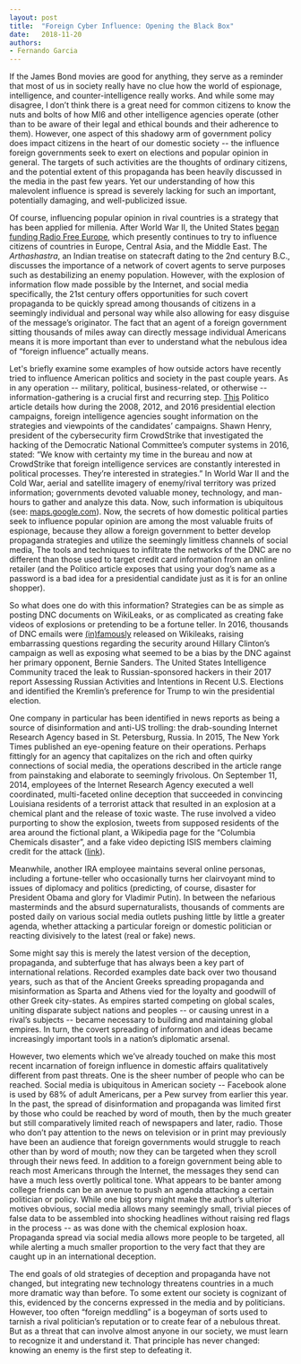 ```yaml
---
layout: post
title:  "Foreign Cyber Influence: Opening the Black Box"
date:   2018-11-20
authors:
- Fernando Garcia
---
```

If the James Bond movies are good for anything, they serve as a reminder that most of us in society really have no clue how the world of espionage, intelligence, and counter-intelligence really works. And while some may disagree, I don’t think there is a great need for common citizens to know the nuts and bolts of how MI6 and other intelligence agencies operate (other than to be aware of their legal and ethical bounds and their adherence to them). However, one aspect of this shadowy arm of government policy does impact citizens in the heart of our domestic society -- the influence foreign governments seek to exert on elections and popular opinion in general. The targets of such activities are the thoughts of ordinary citizens, and the potential extent of this propaganda has been heavily discussed in the media in the past few years. Yet our understanding of how this malevolent influence is spread is severely lacking for such an important, potentially damaging, and well-publicized issue.
<!--more-->
 

Of course, influencing popular opinion in rival countries is a strategy that has been applied for millenia. After World War II, the United States [began funding Radio Free Europe](https://www.britannica.com/topic/Radio-Free-Europe), which presently continues to try to influence citizens of countries in Europe, Central Asia, and the Middle East. The *Arthashastra*, an Indian treatise on statecraft dating to the 2nd century B.C., discusses the importance of a network of covert agents to serve purposes such as destabilizing an enemy population. However, with the explosion of information flow made possible by the Internet, and social media specifically, the 21st century offers opportunities for such covert propaganda to be quickly spread among thousands of citizens in a seemingly individual and personal way while also allowing for easy disguise of the message’s originator. The fact that an agent of a foreign government sitting thousands of miles away can directly message individual Americans means it is more important than ever to understand what the nebulous idea of “foreign influence” actually means.

 

Let's briefly examine some examples of how outside actors have recently tried to influence American politics and society in the past couple years. As in any operation -- military, political, business-related, or otherwise -- information-gathering is a crucial first and recurring step. [This](https://www.politico.com/story/2016/06/russian-government-hackers-broke-into-dnc-servers-stole-trump-oppo-224315) Politico article details how during the 2008, 2012, and 2016 presidential election campaigns, foreign intelligence agencies sought information on the strategies and viewpoints of the candidates’ campaigns. Shawn Henry, president of  the cybersecurity firm CrowdStrike that investigated the hacking of the Democratic National Committee’s computer systems in 2016, stated: “We know with certainty my time in the bureau and now at CrowdStrike that foreign intelligence services are constantly interested in political processes. They’re interested in strategies.” In World War II and the Cold War, aerial and satellite imagery of enemy/rival territory was prized information; governments devoted valuable money, technology, and man-hours to gather and analyze this data. Now, such information is ubiquitous (see: [maps.google.com](https://www.google.com/maps)). Now, the secrets of how domestic political parties seek to influence popular opinion are among the most valuable fruits of espionage, because they allow a foreign government to better develop propaganda strategies and utilize the seemingly limitless channels of social media, The tools and techniques to infiltrate the networks of the DNC are no different than those used to target credit card information from an online retailer (and the Politico article exposes that using your dog’s name as a password is a bad idea for a presidential candidate just as it is for an online shopper).

 

So what does one do with this information? Strategies can be as simple as posting DNC documents on WikiLeaks, or as complicated as creating fake videos of explosions or pretending to be a fortune teller.
In 2016, thousands of DNC emails were [(in)famously](https://www.washingtonpost.com/news/post-politics/wp/2016/07/22/on-eve-of-democratic-convention-wikileaks-releases-thousands-of-documents-about-clinton-the-campaign-and-internal-deliberations/) released on Wikileaks, raising embarrassing questions regarding the security around Hillary Clinton’s campaign as well as exposing what seemed to be a bias by the DNC against her primary opponent, Bernie Sanders.
The United States Intelligence Community traced the leak to Russian-sponsored hackers in their 2017 report Assessing Russian Activities and Intentions in Recent U.S. Elections and identified the Kremlin’s preference for Trump to win the presidential election.

 

One company in particular has been identified in news reports as being a source of disinformation and anti-US trolling: the drab-sounding Internet Research Agency based in St. Petersburg, Russia.
In 2015, The New York Times published an eye-opening feature on their operations.
Perhaps fittingly for an agency that capitalizes on the rich and often quirky connections of social media, the operations described in the article range from painstaking and elaborate to seemingly frivolous.
On September 11, 2014, employees of the Internet Research Agency executed a well coordinated, multi-faceted online deception that succeeded in convincing Louisiana residents of a terrorist attack that resulted in an explosion at a chemical plant and the release of toxic waste.
The ruse involved a video purporting to show the explosion, tweets from supposed residents of the area around the fictional plant, a Wikipedia page for the “Columbia Chemicals disaster”, and a fake video depicting ISIS members claiming credit for the attack ([link](https://www.nytimes.com/2015/06/07/magazine/the-agency.html)).

Meanwhile, another IRA employee maintains several online personas, including a fortune-teller who occasionally turns her clairvoyant mind to issues of diplomacy and politics (predicting, of course, disaster for President Obama and glory for Vladimir Putin). In between the nefarious masterminds and the absurd supernaturalists, thousands of comments are posted daily on various social media outlets pushing little by little a greater agenda, whether attacking a particular foreign or domestic politician or reacting divisively to the latest (real or fake) news.

 

Some might say this is merely the latest version of the deception, propaganda, and subterfuge that has always been a key part of international relations. Recorded examples date back over two thousand years, such as that of the Ancient Greeks spreading propaganda and misinformation as Sparta and Athens vied for the loyalty and goodwill of other Greek city-states. As empires started competing on global scales,  uniting disparate subject nations and peoples -- or causing unrest in a rival’s subjects -- became necessary to building and maintaining global empires. In turn, the covert spreading of information and ideas became increasingly important tools in a nation’s diplomatic arsenal.

 

However, two elements which we’ve already touched on make this most recent incarnation of foreign influence in domestic affairs qualitatively different from past threats. One is the sheer number of people who can be reached. Social media is ubiquitous in American society -- Facebook alone is used by 68% of adult Americans, per a Pew survey from earlier this year. In the past, the spread of disinformation and propaganda was limited first by those who could be reached by word of mouth, then by the much greater but still comparatively limited reach of newspapers and later, radio. Those who don’t pay attention to the news on television or in print may previously have been an audience that foreign governments would struggle to reach other than by word of mouth; now they can be targeted when they scroll through their news feed. In addition to a foreign government being able to reach most Americans through the Internet, the messages they send can have a much less overtly political tone. What appears to be banter among college friends can be an avenue to push an agenda attacking a certain politician or policy. While one big story might make the author’s ulterior motives obvious, social media allows many seemingly small, trivial pieces of false data to be assembled into shocking headlines without raising red flags in the process -- as was done with the chemical explosion hoax. Propaganda spread via social media allows more people to be targeted, all while alerting a much smaller proportion to the very fact that they are caught up in an international deception.

 

The end goals of old strategies of deception and propaganda have not changed, but integrating new technology threatens countries in a much more dramatic way than before. To some extent our society is cognizant of this, evidenced by the concerns expressed in the media and by politicians. However, too often “foreign meddling” is a bogeyman of sorts used to tarnish a rival politician’s reputation or to create fear of a nebulous threat. But as a threat that can involve almost anyone in our society, we must learn to recognize it and understand it. That principle has never changed: knowing an enemy is the first step to defeating it.

